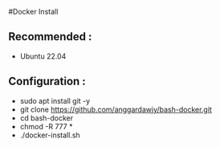 #Docker Install

Recommended : 
---------------
- Ubuntu 22.04

Configuration :
---------------
- sudo apt install git -y
- git clone https://github.com/anggardawjy/bash-docker.git
- cd bash-docker
- chmod -R 777 *
- ./docker-install.sh

